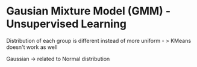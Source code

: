 # Gausian Mixture Model (GMM) - Unsupervised Learning

Distribution of each group is different instead of more uniform - > KMeans doesn't work as well 

Gaussian -> related to Normal distribution
